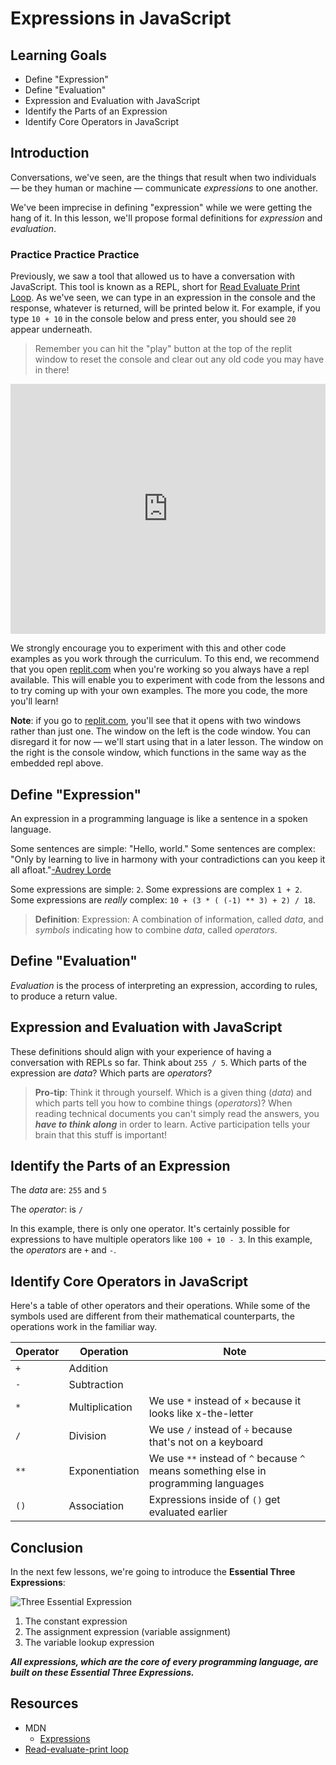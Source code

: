 # Expressions in JavaScript

## Learning Goals

- Define "Expression"
- Define "Evaluation"
- Expression and Evaluation with JavaScript
- Identify the Parts of an Expression
- Identify Core Operators in JavaScript

## Introduction

Conversations, we've seen, are the things that result when two individuals — be
they human or machine — communicate _expressions_ to one another.

We've been imprecise in defining "expression" while we were getting the hang of
it. In this lesson, we'll propose formal definitions for _expression_ and
_evaluation_.

### Practice Practice Practice

Previously, we saw a tool that allowed us to have a conversation with
JavaScript. This tool is known as a REPL, short for [Read Evaluate Print
Loop][repl]. As we've seen, we can type in an expression in the console and the
response, whatever is returned, will be printed below it. For example, if you
type `10 + 10` in the console below and press enter, you should see `20` appear
underneath.

> Remember you can hit the "play" button at the top of the replit window to reset
> the console and clear out any old code you may have in there!

<iframe height="400px" width="100%" src="https://replit.com/@lizbur10/Sandbox?lite=1&outputonly=1" scrolling="no" frameborder="no" allowtransparency="true" allowfullscreen="true" sandbox="allow-forms allow-pointer-lock allow-popups allow-same-origin allow-scripts allow-modals"></iframe>

We strongly encourage you to experiment with this and other code examples as you
work through the curriculum. To this end, we recommend that you open [replit.com][]
when you're working so you always have a repl available. This will enable you to
experiment with code from the lessons and to try coming up with your own examples.
The more you code, the more you'll learn!

**Note**: if you go to [replit.com][], you'll see that it opens with two windows
rather than just one. The window on the left is the code window. You can
disregard it for now — we'll start using that in a later lesson. The window on
the right is the console window, which functions in the same way as the embedded
repl above.

## Define "Expression"

An expression in a programming language is like a sentence in a spoken language.

Some sentences are simple: "Hello, world." Some sentences are complex: "Only by
learning to live in harmony with your contradictions can you keep it all
afloat."[-Audrey Lorde](https://www.poetryfoundation.org/poets/audre-lorde)

Some expressions are simple: `2`. Some expressions are complex `1 + 2`. Some
expressions are _really_ complex: `10 + (3 * ( (-1) ** 3) + 2) / 18`.

> **Definition**: Expression: A combination of information, called _data_, and
> _symbols_ indicating how to combine _data_, called _operators_.

## Define "Evaluation"

_Evaluation_ is the process of interpreting an expression, according to rules,
to produce a return value.

## Expression and Evaluation with JavaScript

These definitions should align with your experience of having a conversation
with REPLs so far. Think about `255 / 5`. Which parts of the expression are
_data_? Which parts are _operators_?

> **Pro-tip**: Think it through yourself. Which is a given thing (_data_) and
> which parts tell you how to combine things (_operators_)? When reading
> technical documents you can't simply read the answers, you **_have to think
> along_** in order to learn. Active participation tells your brain that this
> stuff is important!

## Identify the Parts of an Expression

The _data_ are: `255` and `5`

The _operator_: is `/`

In this example, there is only one operator. It's certainly possible for
expressions to have multiple operators like `100 + 10 - 3`. In this example, the
_operators_ are `+` and `-`.

## Identify Core Operators in JavaScript

Here's a table of other operators and their operations. While some of the
symbols used are different from their mathematical counterparts, the operations
work in the familiar way.

| Operator | Operation      | Note                                                                                 |
| -------- | -------------- | ------------------------------------------------------------------------------------ |
| `+`      | Addition       |                                                                                      |
| `-`      | Subtraction    |                                                                                      |
| `*`      | Multiplication | We use `*` instead of `×` because it looks like x-the-letter                         |
| `/`      | Division       | We use `/` instead of `÷` because that's not on a keyboard                           |
| `**`     | Exponentiation | We use `**` instead of `^` because `^` means something else in programming languages |
| `()`     | Association    | Expressions inside of `()` get evaluated earlier                                     |

## Conclusion

In the next few lessons, we're going to introduce the **Essential Three
Expressions**:

![Three Essential Expression](https://curriculum-content.s3.amazonaws.com/phase-0/expressions-in-javascript/essential-3-expressions.jpg)

1. The constant expression
2. The assignment expression (variable assignment)
3. The variable lookup expression

**_All expressions, which are the core of every programming language, are built
on these Essential Three Expressions._**

## Resources

- MDN
  - [Expressions](https://developer.mozilla.org/en-US/docs/Web/JavaScript/Guide/Expressions_and_Operators#Expressions)
- [Read-evaluate-print loop][repl]

[repl]: https://en.wikipedia.org/wiki/Read%E2%80%93eval%E2%80%93print_loop
[replit.com]: https://replit.com/languages/javascript

